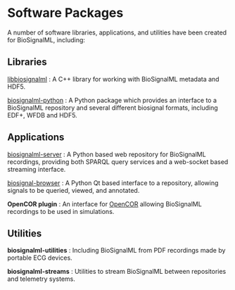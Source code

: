 # Software Packages

A number of software libraries, applications, and utilities have been created for BioSignalML, including:

## Libraries

[libbiosignalml](https://github.com/BioSignalML/libbiosignalml)
: A C++ library for working with BioSignalML metadata and HDF5.

[biosignalml-python](https://github.com/BioSignalML/biosignalml-python)
: A Python package which provides an interface to a BioSignalML repository and several different biosignal formats, including EDF+, WFDB and HDF5.

## Applications

[biosignalml-server](https://github.com/BioSignalML/biosignalml-server)
: A Python based web repository for BioSignalML recordings, providing both SPARQL query services and a web-socket based streaming interface. 

[biosignal-browser](https://github.com/BioSignalML/biosignalml-browser)
: A Python Qt based interface to a repository, allowing signals to be queried, viewed, and annotated.

**OpenCOR plugin**
: An interface for [OpenCOR](https://opencor.ws/) allowing BioSignalML recordings to be used in simulations.

## Utilities

**biosignalml-utilities**
: Including BioSignalML from PDF recordings made by portable ECG devices.

**biosignalml-streams**
: Utilities to stream BioSignalML between repositories and telemetry systems.
